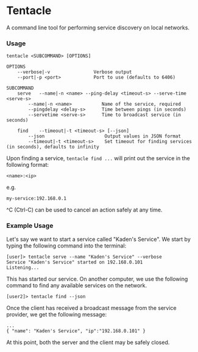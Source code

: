 # Tentacle

A command line tool for performing service discovery on local networks.

### Usage
```
tentacle <SUBCOMMAND> [OPTIONS]

OPTIONS
    --verbose|-v                Verbose output
    --port|-p <port>            Port to use (defaults to 6406)

SUBCOMMAND
    serve   --name|-n <name> --ping-delay <timeout-s> --serve-time <serve-s>
        --name|-n <name>           Name of the service, required
        --pingdelay <delay-s>      Time between pings (in seconds)
        --servetime <serve-s>      Time to broadcast service (in seconds)

    find    --timeout|-t <timeout-s> [--json]
        --json                      Output values in JSON format
        --timeout|-t <timeout-s>    Set timeout for finding services (in seconds), defaults to infinity
```

Upon finding a service, `tentacle find ...` will print out the service
in the following format:

`<name>:<ip>`

e.g.

`my-service:192.168.0.1`

^C (Ctrl-C) can be used to cancel an action safely at any time.

### Example Usage
Let's say we want to start a service called "Kaden's Service". We start by
typing the following command into the terminal:

```
[user]> tentacle serve --name "Kaden's Service" --verbose
Service "Kaden's Service" started on 192.168.0.101
Listening...
```

This has started our service. On another computer, we use the following command
to find any available services on the network.

```
[user2]> tentacle find --json
```

Once the client has received a broadcast message from the service provider,
we get the following message:

```
...
{ "name": "Kaden's Service", "ip":"192.168.0.101" }
```

At this point, both the server and the client may be safely closed.
